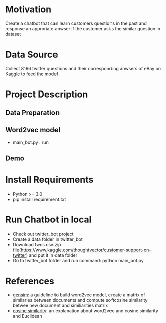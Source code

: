 # Motivation
Create a chatbot that can learn customers questions in the past and response an approriate anwser if the customer asks the similar question in dataset
# Data Source
Collect 8166 twitter questions and their corresponding anwsers of eBay on [Kaggle](https://www.kaggle.com/thoughtvector/customer-support-on-twitter) to feed the model
# Project Description
## Data Preparation

## Word2vec model
 - main_bot.py : run
 
## Demo
# Install Requirements
- Python >= 3.0
- pip install requirement.txt

# Run Chatbot in local
- Check out twitter_bot project
- Create a data folder in twitter_bot
- Download twcs.csv.zip file(https://www.kaggle.com/thoughtvector/customer-support-on-twitter) and put it in data folder
- Go to twitter_bot folder and run command: python main_bot.py
# References
- [gensim](https://radimrehurek.com/gensim/similarities/termsim.html#gensim.similarities.termsim.TermSimilarityIndex): a guideline to build word2vec model, create a matrix of similaries between documents and compute softcosine similarity betwee new document and similiarities matrix
- [cosine similarity](https://www.machinelearningplus.com/nlp/cosine-similarity): an explanation about word2vec and cosine similarity and Euclidean
